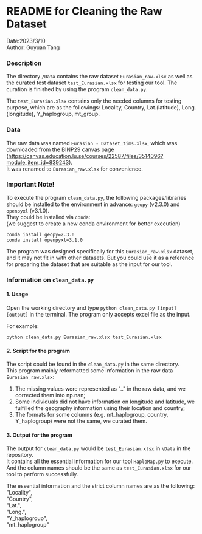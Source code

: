 # README for Cleaning the Raw Dataset
Date:2023/3/10  
Author: Guyuan Tang

### Description
The directory `/Data` contains the raw dataset `Eurasian_raw.xlsx` as well as the curated test dataset `test_Eurasian.xlsx` for testing our tool. The curation is finished by using the program `clean_data.py`.  

The `test_Eurasian.xlsx` contains only the needed columns for testing purpose, which are as the followings: Locality, Country, Lat.(latitude), Long.(longitude), Y_haplogroup, mt_group.


### Data
The raw data was named `Eurasian - Dataset_tims.xlsx`, which was downloaded from the BINP29 canvas page (https://canvas.education.lu.se/courses/22587/files/3514096?module_item_id=839243).  
It was renamed to `Eurasian_raw.xlsx` for convenience.


### Important Note!
To execute the program `clean_data.py`, the following packages/libraries should be installed to the environment in advance: `geopy` (v2.3.0) and `openpyxl` (v3.1.0).  
They could be installed via `conda`:  
(we suggest to create a new conda environment for better execution)
```shell
conda install geopy=2.3.0
conda install openpyxl=3.1.0
```

The program was designed specifically for this `Eurasian_raw.xlsx` dataset, and it may not fit in with other datasets. But you could use it as a reference for preparing the dataset that are suitable as the input for our tool.


### Information on `clean_data.py`
#### 1. Usage
Open the working directory and type `python clean_data.py [input] [output]` in the terminal. The program only accepts excel file as the input.  

For example:
```
python clean_data.py Eurasian_raw.xlsx test_Eurasian.xlsx
```
#### 2. Script for the program
The script could be found in the `clean_data.py` in the same directory.  
This program mainly reformatted some information in the raw data `Eurasian_raw.xlsx`:  
1) The missing values were represented as ".." in the raw data, and we corrected them into np.nan;  
2) Some individuals did not have information on longitude and latitude, we fulfilled the geography information using their location and country;
3) The formats for some columns (e.g. mt_haplogroup, country, Y_haplogroup) were not the same, we curated them.  
#### 3. Output for the program
The output for `clean_data.py` would be `test_Eurasian.xlsx` in `\Data` in the repository.  
It contains all the essential information for our tool `HaploMap.py` to execute. And the column names should be the same as `test_Eurasian.xlsx` for our tool to perform successfully.  
  
The essential information and the strict column names are as the following:  
"Locality",  
"Country",  
"Lat.",  
"Long.",  
"Y_haplogroup",  
"mt_haplogroup"
